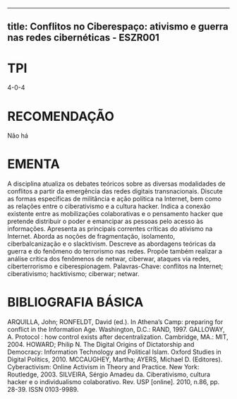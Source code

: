 
---
title: Conflitos no Ciberespaço: ativismo e guerra nas redes cibernéticas - ESZR001 
---

# TPI

4-0-4

# RECOMENDAÇÃO

Não há

# EMENTA

A disciplina atualiza os debates teóricos sobre as diversas modalidades de conflitos a partir da emergência das redes digitais transnacionais. Discute as formas específicas de militância e ação política na Internet, bem como as relações entre o ciberativismo e a cultura hacker. Indica a conexão existente entre as mobilizações colaborativas e o pensamento hacker que pretende distribuir o poder e emancipar as pessoas pelo acesso às informações. Apresenta as principais correntes críticas do ativismo na Internet. Aborda as noções de fragmentação, isolamento, ciberbalcanização e o slacktivism. Descreve as abordagens teóricas da guerra e do fenômeno do terrorismo nas redes. Propõe também realizar a análise crítica dos fenômenos de netwar, ciberwar, ataques via redes, ciberterrorismo e ciberespionagem. Palavras-Chave: conflitos na Internet; ciberativismo; hacktivismo; ciberwar; netwar.

# BIBLIOGRAFIA BÁSICA

ARQUILLA, John; RONFELDT, David (ed.). In Athena’s Camp: preparing for conflict in the Information Age. Washington, D.C.: RAND, 1997.
GALLOWAY, A. Protocol : how control exists after decentralization. Cambridge, MA.: MIT, 2004.
HOWARD; Philip N. The Digital Origins of Dictatorship and Democracy: Information Technology and Political Islam. Oxford Studies in Digital Politics, 2010.
MCCAUGHEY, Martha; AYERS, Michael D. (Editores). Cyberactivism: Online Activism in Theory and Practice. New York: Routledge, 2003.
SILVEIRA, Sérgio Amadeu da. Ciberativismo, cultura hacker e o individualismo colaborativo. Rev. USP [online]. 2010, n.86, pp. 28-39. ISSN 0103-9989.
        